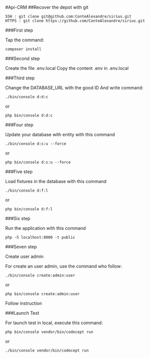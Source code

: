 #Api-CRM
##Recover the depot with git

    SSH : git clone git@github.com:ConteAlexandre/sirius.git
    HTTPS : git clone https://github.com/ConteAlexandre/sirius.git

###First step

Tap the command:
```
composer install
```
###Second step

Create the file .env.local
Copy the content .env in .env.local

###Third step

Change the DATABASE_URL with the good ID
And write command:
```
./bin/console d:d:c
```
or
```
php bin/console d:d:c
```

###Four step

Update your database with entity with this command
```
./bin/console d:s:u --force
```
or
```
php bin/console d:s:u --force
```

###Five step

Load fixtures in the database with this command
```
./bin/console d:f:l
```
or
```
php bin/console d:f:l
```

###Six step

Run the application with this command
```
php -S localhost:8000 -t public
```

###Seven step

Create user admin

For create an user admin, use the command who follow:
```
./bin/console create:admin:user
```
or
```
php bin/console create:admin:user
```

Follow instruction

###Launch Test

For launch test in local, execute this command:
```
php bin/console vendor/bin/codecept run
```
or
```
./bin/console vendor/bin/codecept run
```
